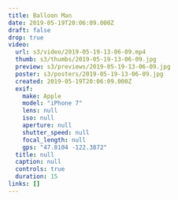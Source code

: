 ```yaml
---
title: Balloon Man
date: 2019-05-19T20:06:09.000Z
draft: false
drop: true
video:
  url: s3/video/2019-05-19-13-06-09.mp4
  thumb: s3/thumbs/2019-05-19-13-06-09.jpg
  preview: s3/previews/2019-05-19-13-06-09.jpg
  poster: s3/posters/2019-05-19-13-06-09.jpg
  created: 2019-05-19T20:06:09.000Z
  exif:
    make: Apple
    model: "iPhone 7"
    lens: null
    iso: null
    aperture: null
    shutter_speed: null
    focal_length: null
    gps: "47.8104 -122.3872"
  title: null
  caption: null
  controls: true
  duration: 15
links: []
---
```

